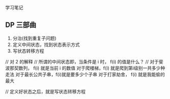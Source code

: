 学习笔记

## DP 三部曲
1. 分治(找到重复子问题)
2. 定义中间状态，找到状态表示方式
3. 写状态转移方程


// 对 2 的解释
// 所谓的中间状态即，当条件是 i 时， f(i) 的值是什么？
// 对于斐波那契数列， f(i) 就是当前 i 的数值
   对于爬楼梯，f(i) 就是爬到第i级别一共多少种走法
   对于最长公共子串，f(i)就是要多少个子串
   对于打家劫舍， f(i) 就是我能偷的最大

// 定义好状态之后，就是写状态转移方程